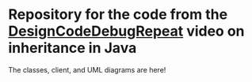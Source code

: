 # Repository for the code from the <a href="https://www.youtube.com/@DesignCodeDebugRepeat">DesignCodeDebugRepeat</a> video on inheritance in Java

The classes, client, and UML diagrams are here!
